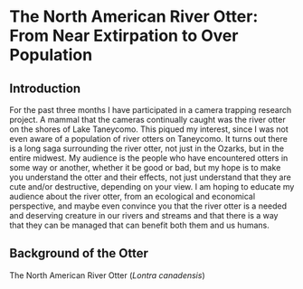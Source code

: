# The North American River Otter: From Near Extirpation to Over Population

## Introduction

For the past three months I have participated in a camera trapping research project. A mammal that the cameras continually caught was the river otter on the shores of Lake Taneycomo. This piqued my interest, since I was not even aware of a population of river otters on Taneycomo. It turns out there is a long saga surrounding the river otter, not just in the Ozarks, but in the entire midwest. My audience is the people who have encountered otters in some way or another, whether it be good or bad, but my hope is to make you understand the otter and their effects, not just understand that they are cute and/or destructive, depending on your view. I am hoping to educate my audience about the river otter, from an ecological and economical perspective, and maybe even convince you that the river otter is a needed and deserving creature in our rivers and streams and that there is a way that they can be managed that can benefit both them and us humans. 

## Background of the Otter

The North American River Otter (*Lontra canadensis*)
